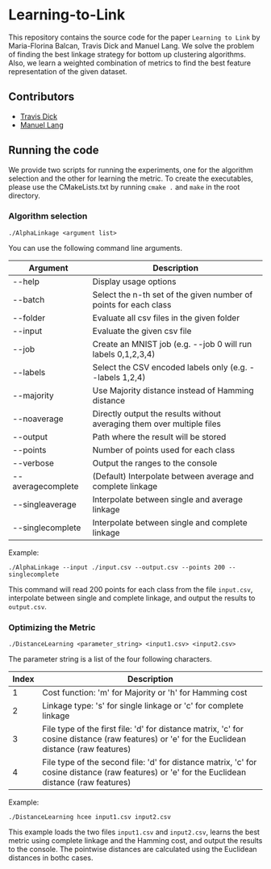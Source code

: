 # Learning-to-Link

This repository contains the source code for the paper `Learning to Link` by Maria-Florina Balcan, Travis Dick and Manuel Lang. 
We solve the problem of finding the best linkage strategy for bottom up clustering algorithms. Also, we learn a weighted 
combination of metrics to find the best feature representation of the given dataset.

## Contributors
- [Travis Dick](https://github.com/TravisBarryDick)
- [Manuel Lang](https://github.com/manu183)

## Running the code

We provide two scripts for running the experiments, one for the algorithm selection and the other for learning the metric.
To create the executables, please use the CMakeLists.txt by running `cmake .` and `make` in the root directory.

### Algorithm selection

```
./AlphaLinkage <argument list>
```

You can use the following command line arguments.

| Argument      | Description   |
| ------------- | ------------- |
| --help       | Display usage options              |
| --batch      | Select the n-th set of the given number of points for each class|
| --folder     | Evaluate all csv files in the given folder |
| --input      | Evaluate the given csv file |
| --job        | Create an MNIST job (e.g. --job 0 will run labels 0,1,2,3,4)|
| --labels     | Select the CSV encoded labels only (e.g. --labels 1,2,4)|
| --majority   | Use Majority distance instead of Hamming distance|
| --noaverage  | Directly output the results without averaging them over multiple files|
| --output     | Path where the result will be stored|
| --points     | Number of points used for each class|
| --verbose    | Output the ranges to the console|
| --averagecomplete      | (Default) Interpolate between average and complete linkage|
| --singleaverage        | Interpolate between single and average linkage|
| --singlecomplete       | Interpolate between single and complete linkage|

Example:
```
./AlphaLinkage --input ./input.csv --output.csv --points 200 --singlecomplete
```
This command will read 200 points for each class from the file `input.csv`, interpolate between single and complete linkage, and output the results to `output.csv`.

### Optimizing the Metric

```
./DistanceLearning <parameter_string> <input1.csv> <input2.csv>
```

The parameter string is a list of the four following characters.

| Index      | Description   |
| ------------- | ------------- |
| 1      | Cost function: 'm' for Majority or 'h' for Hamming cost              |
| 2     | Linkage type: 's' for single linkage or 'c' for complete linkage|
| 3    | File type of the first file: 'd' for distance matrix, 'c' for cosine distance (raw features) or 'e' for the Euclidean distance (raw features) |
| 4    | File type of the second file: 'd' for distance matrix, 'c' for cosine distance (raw features) or 'e' for the Euclidean distance (raw features) |

Example:

```
./DistanceLearning hcee input1.csv input2.csv
```

This example loads the two files `input1.csv` and `input2.csv`, learns the best metric using complete linkage and the Hamming cost, and output the results to the console. The pointwise distances are calculated using the Euclidean distances in bothc cases.
